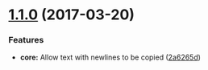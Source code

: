 <a name="1.1.0"></a>
# [1.1.0](https://github.com/mapbox/execcommand-copy/compare/v1.0.1...v1.1.0) (2017-03-20)


### Features

* **core:** Allow text with newlines to be copied ([2a6265d](https://github.com/mapbox/execcommand-copy/commit/2a6265d))




